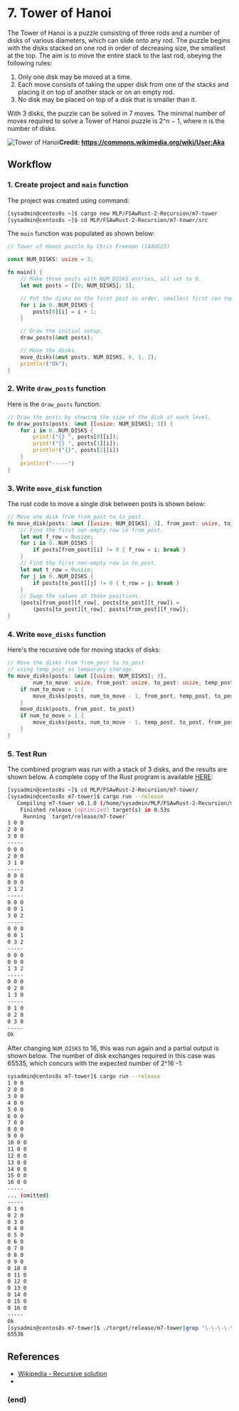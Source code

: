 # 7. Tower of Hanoi
The Tower of Hanoi is a puzzle consisting of three rods and a number of disks of various diameters, which can slide onto any rod. The puzzle begins with the disks stacked on one rod in order of decreasing size, the smallest at the top. The aim is to move the entire stack to the last rod, obeying the following rules:

1. Only one disk may be moved at a time.
2. Each move consists of taking the upper disk from one of the stacks and placing it on top of another stack or on an empty rod.
3. No disk may be placed on top of a disk that is smaller than it.

With 3 disks, the puzzle can be solved in 7 moves. The minimal number of moves required to solve a Tower of Hanoi puzzle is 2^n − 1, where n is the number of disks.

![Tower of Hanoi](https://upload.wikimedia.org/wikipedia/commons/6/60/Tower_of_Hanoi_4.gif)__Credit: https://commons.wikimedia.org/wiki/User:Aka__

## Workflow
### 1. Create project and `main` function
The project was created using command:
``` bash
[sysadmin@centos8s ~]$ cargo new MLP/FSAwRust-2-Recursion/m7-tower
[sysadmin@centos8s ~]$ cd MLP/FSAwRust-2-Recursion/m7-tower/src
```
The `main` function was populated as shown below:
``` rust
// Tower of Hanoi puzzle by Chris Freeman (14AUG23)

const NUM_DISKS: usize = 3;

fn main() {
    // Make three posts with NUM_DISKS entries, all set to 0.
    let mut posts = [[0; NUM_DISKS]; 3];

    // Put the disks on the first post in order, smallest first (on top).
    for i in 0..NUM_DISKS {
        posts[0][i] = i + 1;
    }

    // Draw the initial setup.
    draw_posts(&mut posts);

    // Move the disks.
    move_disks(&mut posts, NUM_DISKS, 0, 1, 2);
    println!("Ok");
}

```
### 2. Write `draw_posts` function
Here is the `draw_posts` function:
``` rust
// Draw the posts by showing the size of the disk at each level.
fn draw_posts(posts: &mut [[usize; NUM_DISKS]; 3]) {
	for i in 0..NUM_DISKS {
		print!("{} ", posts[0][i]);
		print!("{} ", posts[1][i]);
		println!("{}", posts[2][i])
	}
	println!("-----")
}
```
### 3. Write `move_disk` function
The rust code to move a single disk between posts is shown below:
``` rust
// Move one disk from from_post to to_post.
fn move_disk(posts: &mut [[usize; NUM_DISKS]; 3], from_post: usize, to_post: usize) {
    // Find the first non-empty row in from_post.
	let mut f_row = 0usize;
	for i in 0..NUM_DISKS {
		if posts[from_post][i] != 0 { f_row = i; break }
	}
    // Find the first non-empty row in to_post.
	let mut t_row = 0usize;
	for j in 0..NUM_DISKS {
		if posts[to_post][j] != 0 { t_row = j; break }
	}
    // Swap the values at those positions.
    (posts[from_post][f_row], posts[to_post][t_row]) =
        (posts[to_post][t_row], posts[from_post][f_row]);	
}
```
### 4. Write `move_disks` function
Here's the recursive ode for moving stacks of disks:
``` rust
// Move the disks from from_post to to_post
// using temp_post as temporary storage.
fn move_disks(posts: &mut [[usize; NUM_DISKS]; 3],
	    num_to_move: usize, from_post: usize, to_post: usize, temp_post: usize) {
    if num_to_move > 1 {
		move_disks(posts, num_to_move - 1, from_port, temp_post, to_post)
	}
	move_disk(posts, from_post, to_post)
	if num_to_move > 1 {
		move_disks(posts, num_to_move - 1, temp_post, to_post, from_post)
	}
}
```
### 5. Test Run
The combined program was run with a stack of 3 disks, and the results are shown below. A complete copy of the Rust program is available [HERE](TowerOfHanoi_main.rs.md):
``` bash
[sysadmin@centos8s ~]$ cd MLP/FSAwRust-2-Recursion/m7-tower/
[sysadmin@centos8s m7-tower]$ cargo run --release
   Compiling m7-tower v0.1.0 (/home/sysadmin/MLP/FSAwRust-2-Recursion/m7-tower)
    Finished release [optimized] target(s) in 0.53s
     Running `target/release/m7-tower`
1 0 0
2 0 0
3 0 0
-----
0 0 0
2 0 0
3 1 0
-----
0 0 0
0 0 0
3 1 2
-----
0 0 0
0 0 1
3 0 2
-----
0 0 0
0 0 1
0 3 2
-----
0 0 0
0 0 0
1 3 2
-----
0 0 0
0 2 0
1 3 0
-----
0 1 0
0 2 0
0 3 0
-----
Ok
```

After changing `NUM_DISKS` to 16, this was run again and a partial output is shown below. The number of disk exchanges required in this case was 65535, which concurs with the expected number of 2^16 -1:
``` bash
sysadmin@centos8s m7-tower]$ cargo run --release
1 0 0
2 0 0
3 0 0
4 0 0
5 0 0
6 0 0
7 0 0
8 0 0
9 0 0
10 0 0
11 0 0
12 0 0
13 0 0
14 0 0
15 0 0
16 0 0
-----
... (omitted)
-----
0 1 0
0 2 0
0 3 0
0 4 0
0 5 0
0 6 0
0 7 0
0 8 0
0 9 0
0 10 0
0 11 0
0 12 0
0 13 0
0 14 0
0 15 0
0 16 0
-----
Ok
[sysadmin@centos8s m7-tower]$ ./target/release/m7-tower|grep "\-\-\-\-\-"|wc -l
65536
```
## References
* [Wikipedia - Recursive solution](https://en.wikipedia.org/wiki/Tower_of_Hanoi#Recursive_solution)
* 

### (end)
